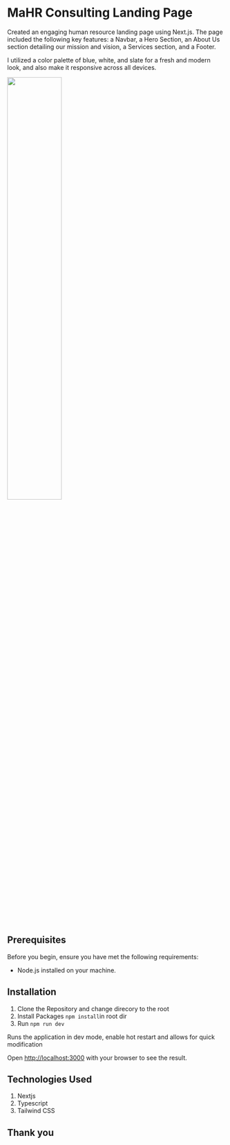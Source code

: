 # MaHR Consulting Landing Page

Created an engaging human resource landing page using Next.js. The page included the following key features: a Navbar, a Hero Section, an About Us section detailing our mission and vision, a Services section, and a Footer.

I utilized a color palette of blue, white, and slate for a fresh and modern look, and also make it responsive across all devices.


<img src="https://github.com/user-attachments/assets/3a43d14d-d2ca-4c35-9ba8-2b7408099f82" width=50% height=50%>


## Prerequisites

Before you begin, ensure you have met the following requirements:

- Node.js installed on your machine.

## Installation

1. Clone the Repository and change direcory to the root
2. Install Packages `npm install`in root dir
3. Run `npm run dev`

Runs the application in dev mode, enable hot restart and allows for quick modification

Open [http://localhost:3000](http://localhost:3000) with your browser to see the result.

## Technologies Used

1. Nextjs
2. Typescript
3. Tailwind CSS

## Thank you
